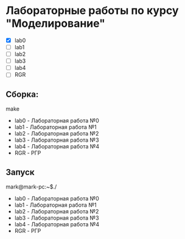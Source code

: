 # Лабораторные работы по курсу "Моделирование"
- [X] lab0
- [ ] lab1
- [ ] lab2
- [ ] lab3
- [ ] lab4
- [ ] RGR

## Сборка:

make
+ lab0 - Лабораторная работа №0
+ lab1 - Лабораторная работа №1
+ lab2 - Лабораторная работа №2
+ lab3 - Лабораторная работа №3
+ lab4 - Лабораторная работа №4
+ RGR - РГР

## Запуск
mark@mark-pc:~$./
+ lab0 - Лабораторная работа №0
+ lab1 - Лабораторная работа №1
+ lab2 - Лабораторная работа №2
+ lab3 - Лабораторная работа №3
+ lab4 - Лабораторная работа №4
+ RGR - РГР
